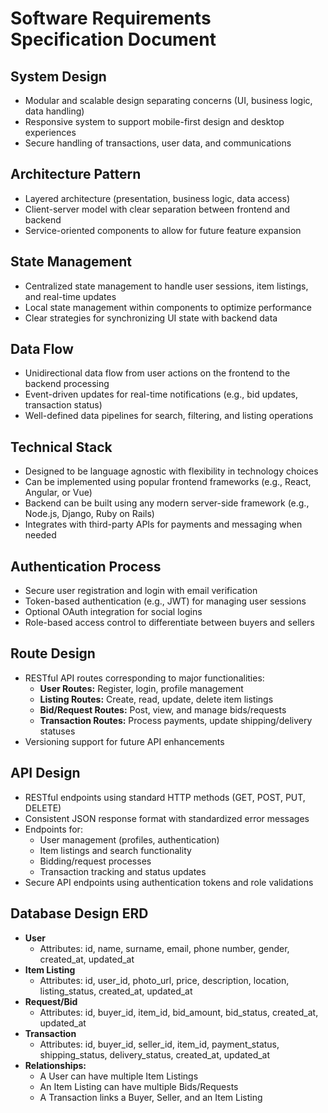 # Software Requirements Specification Document

## System Design
- Modular and scalable design separating concerns (UI, business logic, data handling)
- Responsive system to support mobile-first design and desktop experiences
- Secure handling of transactions, user data, and communications

## Architecture Pattern
- Layered architecture (presentation, business logic, data access)
- Client-server model with clear separation between frontend and backend
- Service-oriented components to allow for future feature expansion

## State Management
- Centralized state management to handle user sessions, item listings, and real-time updates
- Local state management within components to optimize performance
- Clear strategies for synchronizing UI state with backend data

## Data Flow
- Unidirectional data flow from user actions on the frontend to the backend processing
- Event-driven updates for real-time notifications (e.g., bid updates, transaction status)
- Well-defined data pipelines for search, filtering, and listing operations

## Technical Stack
- Designed to be language agnostic with flexibility in technology choices
- Can be implemented using popular frontend frameworks (e.g., React, Angular, or Vue)
- Backend can be built using any modern server-side framework (e.g., Node.js, Django, Ruby on Rails)
- Integrates with third-party APIs for payments and messaging when needed

## Authentication Process
- Secure user registration and login with email verification
- Token-based authentication (e.g., JWT) for managing user sessions
- Optional OAuth integration for social logins
- Role-based access control to differentiate between buyers and sellers

## Route Design
- RESTful API routes corresponding to major functionalities:
  - **User Routes:** Register, login, profile management
  - **Listing Routes:** Create, read, update, delete item listings
  - **Bid/Request Routes:** Post, view, and manage bids/requests
  - **Transaction Routes:** Process payments, update shipping/delivery statuses
- Versioning support for future API enhancements

## API Design
- RESTful endpoints using standard HTTP methods (GET, POST, PUT, DELETE)
- Consistent JSON response format with standardized error messages
- Endpoints for:
  - User management (profiles, authentication)
  - Item listings and search functionality
  - Bidding/request processes
  - Transaction tracking and status updates
- Secure API endpoints using authentication tokens and role validations

## Database Design ERD
- **User**
  - Attributes: id, name, surname, email, phone number, gender, created_at, updated_at
- **Item Listing**
  - Attributes: id, user_id, photo_url, price, description, location, listing_status, created_at, updated_at
- **Request/Bid**
  - Attributes: id, buyer_id, item_id, bid_amount, bid_status, created_at, updated_at
- **Transaction**
  - Attributes: id, buyer_id, seller_id, item_id, payment_status, shipping_status, delivery_status, created_at, updated_at
- **Relationships:**
  - A User can have multiple Item Listings
  - An Item Listing can have multiple Bids/Requests
  - A Transaction links a Buyer, Seller, and an Item Listing

